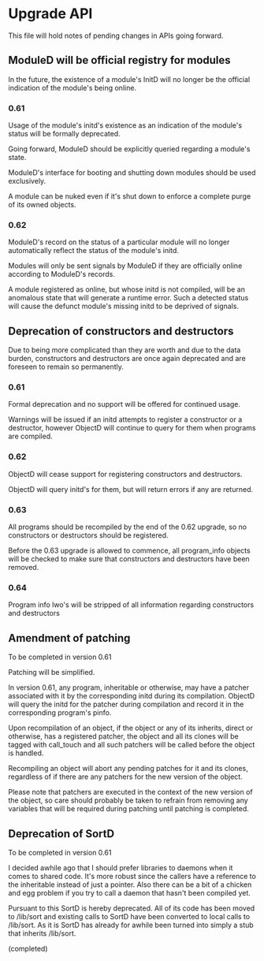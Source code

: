 # Upgrade API

This file will hold notes of pending changes in APIs going forward.

## ModuleD will be official registry for modules

In the future, the existence of a module's InitD will no longer
be the official indication of the module's being online.

### 0.61

Usage of the module's initd's existence as an indication
of the module's status will be formally deprecated.

Going forward, ModuleD should be explicitly queried
regarding a module's state.

ModuleD's interface for booting and shutting down modules
should be used exclusively.

A module can be nuked even if it's shut down to enforce a
complete purge of its owned objects.

### 0.62

ModuleD's record on the status of a particular module
will no longer automatically reflect the status of the
module's initd.

Modules will only be sent signals by ModuleD if they are
officially online according to ModuleD's records.

A module registered as online, but whose initd is not
compiled, will be an anomalous state that will generate a
runtime error.  Such a detected status will cause the
defunct module's missing initd to be deprived of signals.

## Deprecation of constructors and destructors

Due to being more complicated than they are worth and due to the data
burden, constructors and destructors are once again deprecated and are foreseen to remain so permanently.

### 0.61

Formal deprecation and no support will be offered for continued usage.

Warnings will be issued if an initd attempts to register a constructor or
a destructor, however ObjectD will continue to query for them when
programs are compiled.

### 0.62

ObjectD will cease support for registering constructors and destructors.

ObjectD will query initd's for them, but will return errors if any are returned.

### 0.63

All programs should be recompiled by the end of the 0.62 upgrade, so no
constructors or destructors should be registered.

Before the 0.63 upgrade is allowed to commence, all program_info objects
will be checked to make sure that constructors and destructors have been
removed.

### 0.64

Program info lwo's will be stripped of all information regarding constructors and destructors

## Amendment of patching

To be completed in version 0.61

Patching will be simplified.

In version 0.61, any program, inheritable or otherwise, may have a
patcher associated with it by the corresponding initd during its
compilation.  ObjectD will query the initd for the patcher during
compilation and record it in the corresponding program's pinfo.

Upon recompilation of an object, if the object or any of its inherits,
direct or otherwise, has a registered patcher, the object and all its
clones will be tagged with call_touch and all such patchers will be
called before the object is handled.

Recompiling an object will abort any pending patches for it and its
clones, regardless of if there are any patchers for the new version of
the object.

Please note that patchers are executed in the context of the new version
of the object, so care should probably be taken to refrain from removing
any variables that will be required during patching until patching is completed.

## Deprecation of SortD

To be completed in version 0.61

I decided awhile ago that I should prefer libraries to daemons
when it comes to shared code.  It's more robust since the callers
have a reference to the inheritable instead of just a pointer. 
Also there can be a bit of a chicken and egg problem if you try
to call a daemon that hasn't been compiled yet.

Pursuant to this SortD is hereby deprecated.  All of its code has
been moved to /lib/sort and existing calls to SortD have been
converted to local calls to /lib/sort.  As it is SortD has
already for awhile been turned into simply a stub that inherits
/lib/sort.

(completed)
